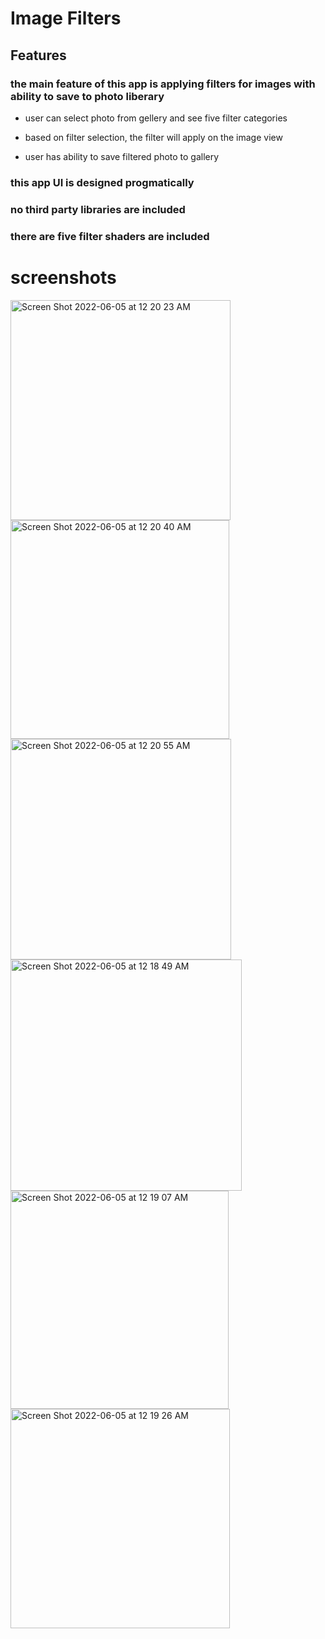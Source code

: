 #  Image Filters

## Features

### the main feature of this app is applying filters for images with ability to save to photo liberary
- user can select photo from gellery and see five filter categories

- based on filter selection, the filter will apply on the image view

- user has ability to save filtered photo to gallery

### this app UI is designed progmatically 

### no third party libraries are included

### there are five filter shaders are included

# screenshots

<img width="352" alt="Screen Shot 2022-06-05 at 12 20 23 AM" src="https://user-images.githubusercontent.com/33458355/172027265-e47c6051-8490-4f24-b95f-2ccfe0bfe709.png">

<img width="350" alt="Screen Shot 2022-06-05 at 12 20 40 AM" src="https://user-images.githubusercontent.com/33458355/172027268-427bdd48-0c91-418b-b7f8-fd10a1377791.png">
<img width="353" alt="Screen Shot 2022-06-05 at 12 20 55 AM" src="https://user-images.githubusercontent.com/33458355/172027272-246376d5-1922-42f5-b110-e4d2ab762c9a.png">
<img width="370" alt="Screen Shot 2022-06-05 at 12 18 49 AM" src="https://user-images.githubusercontent.com/33458355/172027273-9591ecaa-2c2b-4611-a55c-336575c36d92.png">
<img width="349" alt="Screen Shot 2022-06-05 at 12 19 07 AM" src="https://user-images.githubusercontent.com/33458355/172027274-6c6ffc1b-07fd-49a3-bbe0-e194a9529fa0.png">
<img width="351" alt="Screen Shot 2022-06-05 at 12 19 26 AM" src="https://user-images.githubusercontent.com/33458355/172027280-4680af32-43ca-49cd-a339-e22c50280b96.png">
